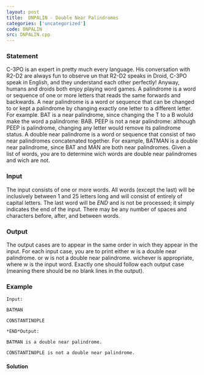 ```yaml
---
layout: post
title:  DNPALIN - Double Near Palindromes
categories: ['uncategorized']
code: DNPALIN
src: DNPALIN.cpp
---
```


### **Statement**

C-3PO is an expert in pretty much every language. His conversation with R2-D2
are always fun to observe un that R2-D2 speaks in Droid, C-3PO speak in
English, and they understand each other perfectly! Anyway, humans and droids
both enjoy playing word games. A palindrome is a word or sequence of one or
more letters that reads the same forwards and backwards. A near palindrome is
a word or sequence that can be changed to or kept a palindrome by changing
exactly one letter to a different letter. For example. BAT is a near
palindrome, since changing the T to a B woluld make the word a palindrome:
BAB. PEEP is not a near palindrome: although PEEP is palindrome, changing any
letter would remove its palindrome status. A double near palindrome is a word
or sequence that consist of two near palindromes concatenated together. For
example, BATMAN is a double near palindrome, since BAT and MAN are both near
palindromes. Given a list of words, you are to determine wich words are double
near palindromes and wich are not.

### Input

The input consists of one or more words. All words (except the last) will be
inclusively between 1 and 25 letters long and will consist of entirely of
capital letters. The last word will be *END* and is not be processed; it
simply indicates the end of the input. There may be any number of spaces and
characters before, after, and between words.

### Output

The output cases are to appear in the same order in wich they appear in the
input. For each input case, you are to print either w is a double near
palindrome. or w is not a double near palindrome. wichever is appropriate,
where w is the input word. Exactly one  should follow each output case
(meaning there should be no blank lines in the output).

### Example

    
    
    Input:
    BATMAN
    CONSTANTINOPLE
    *END*Output:
    BATMAN is a double near palindrome.
    CONSTANTINOPLE is not a double near palindrome.
    
    



#### **Solution**



